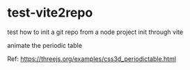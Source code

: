 # test-vite2repo

test how to init a git repo from a node project init through vite 

animate the periodic table

Ref: 
https://threejs.org/examples/css3d_periodictable.html

